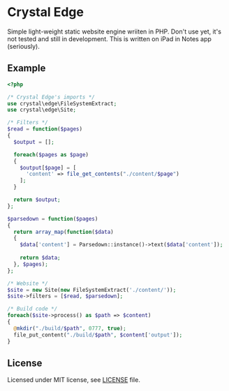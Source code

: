 # Crystal Edge

Simple light-weight static website engine wriiten in PHP. Don't use yet, it's 
not tested and still in development. This is written on iPad in Notes app (seriously).

## Example

```php
<?php

/* Crystal Edge's imports */
use crystal\edge\FileSystemExtract;
use crystal\edge\Site;

/* Filters */
$read = function($pages)
{
  $output = [];

  foreach($pages as $page)
  {
    $output[$page] = [
      'content' => file_get_contents("./content/$page")
    ];
  }

  return $output;
};

$parsedown = function($pages)
{
  return array_map(function($data)
  {
    $data['content'] = Parsedown::instance()->text($data['content']);
    
    return $data;
  }, $pages);
};

/* Website */
$site = new Site(new FileSystemExtract('./content/'));
$site->filters = [$read, $parsedown];

/* Build code */
foreach($site->process() as $path => $content)
{
  @mkdir("./build/$path", 0777, true);
  file_put_content("./build/$path", $content['output']);
}

```

## License

Licensed under MIT license, see [LICENSE](./LICENSE) file.
